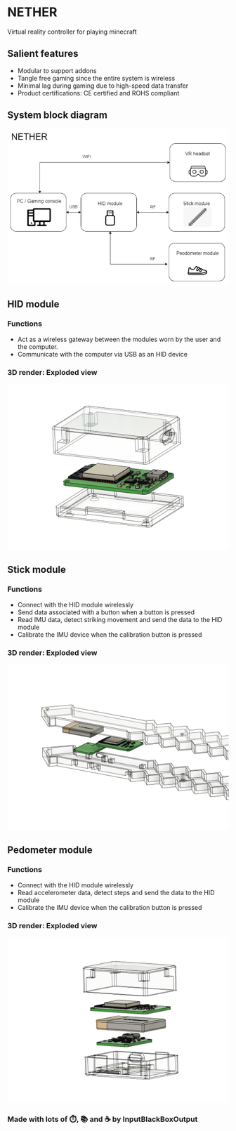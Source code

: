# NETHER
Virtual reality controller for playing minecraft

## Salient features
* Modular to support addons
* Tangle free gaming since the entire system is wireless
* Minimal lag during gaming due to high-speed data transfer
* Product certifications: CE certified and ROHS compliant 

## System block diagram
![System block diagram](/documents/images/System-Block-Diagram.drawio.png)

## HID module

### Functions 
- Act as a wireless gateway between the modules worn by the user and the computer.
- Communicate with the computer via USB as an HID device

### 3D render: Exploded view
![3D render: Exploded view](documents/images/exploded-view-hid-module.png)

## Stick module

### Functions
- Connect with the HID module wirelessly
- Send data associated with a button when a button is pressed
- Read IMU data, detect striking movement and send the data to the HID module
- Calibrate the IMU device when the calibration button is pressed

### 3D render: Exploded view
![3D render: Exploded view](documents/images/exploded-view-stick-module.png)

## Pedometer module

### Functions
- Connect with the HID module wirelessly
- Read accelerometer data, detect steps and send the data to the HID module
- Calibrate the IMU device when the calibration button is pressed

### 3D render: Exploded view
![3D render: Exploded view](documents/images/exploded-view-pedometer-module.png)
  
### Made with lots of ⏱️, 📚 and ☕ by InputBlackBoxOutput
